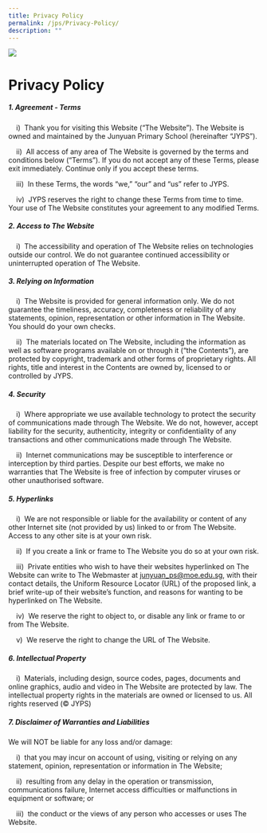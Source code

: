 ```yaml
---
title: Privacy Policy
permalink: /jps/Privacy-Policy/
description: ""
---
```

![](/images/banner.gif)

Privacy Policy
==============

##### **1\. Agreement - Terms**

    i)  Thank you for visiting this Website (“The Website”). The Website is owned and maintained by the Junyuan Primary School (hereinafter “JYPS”).

  

    ii)  All access of any area of The Website is governed by the terms and conditions below (“Terms”). If you do not accept any of these Terms, please exit immediately. Continue only if you accept these terms.

  

    iii)  In these Terms, the words “we,” “our” and “us” refer to JYPS.

  

    iv)  JYPS reserves the right to change these Terms from time to time. Your use of The Website constitutes your agreement to any modified Terms.
		
		
##### **2\. Access to The Website**

    i)  The accessibility and operation of The Website relies on technologies outside our control. We do not guarantee continued accessibility or uninterrupted operation of The Website.
		

##### **3\. Relying on Information**

    i)  The Website is provided for general information only. We do not guarantee the timeliness, accuracy, completeness or reliability of any statements, opinion, representation or other information in The Website. You should do your own checks.

  

    ii)  The materials located on The Website, including the information as well as software programs available on or through it (“the Contents”), are protected by copyright, trademark and other forms of proprietary rights. All rights, title and interest in the Contents are owned by, licensed to or controlled by JYPS.
		
		
##### **4\. Security**

    i)  Where appropriate we use available technology to protect the security of communications made through The Website. We do not, however, accept liability for the security, authenticity, integrity or confidentiality of any transactions and other communications made through The Website.

  

    ii)  Internet communications may be susceptible to interference or interception by third parties. Despite our best efforts, we make no warranties that The Website is free of infection by computer viruses or other unauthorised software.
		
		
##### **5\. Hyperlinks**

    i)  We are not responsible or liable for the availability or content of any other Internet site (not provided by us) linked to or from The Website. Access to any other site is at your own risk.

  

    ii)  If you create a link or frame to The Website you do so at your own risk.

  

    iii)  Private entities who wish to have their websites hyperlinked on The Website can write to The Webmaster at [junyuan\_ps@moe.edu.sg](mailto:junyuan_ps@moe.edu.sg), with their contact details, the Uniform Resource Locator (URL) of the proposed link, a brief write-up of their website’s function, and reasons for wanting to be hyperlinked on The Website.

  

    iv)  We reserve the right to object to, or disable any link or frame to or from The Website.

  

    v)  We reserve the right to change the URL of The Website.
		

##### **6\. Intellectual Property**

    i)  Materials, including design, source codes, pages, documents and online graphics, audio and video in The Website are protected by law. The intellectual property rights in the materials are owned or licensed to us. All rights reserved (© JYPS)
		
		
##### **7\. Disclaimer of Warranties and Liabilities**

We will NOT be liable for any loss and/or damage:

    i)  that you may incur on account of using, visiting or relying on any statement, opinion, representation or information in The Website;

  

    ii)  resulting from any delay in the operation or transmission, communications failure, Internet access difficulties or malfunctions in equipment or software; or

  

    iii)  the conduct or the views of any person who accesses or uses The Website.